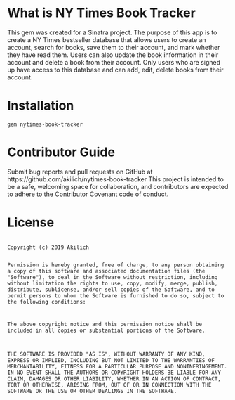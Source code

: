 <h1>What is NY Times Book Tracker</h1>

This gem was created for a Sinatra project. The purpose of this app is to create a NY Times bestseller database that allows users to create an account, search for books, save them to their account, and mark whether they have read them. Users can also update the book information in their account and delete a book from their account. Only users who are signed up have access to this database and can add, edit, delete books from their account.  

<h1>Installation</h1>
<code>gem nytimes-book-tracker</code>

<h1>Contributor Guide</h1>
Submit bug reports and pull requests on GitHub at https://github.com/akilich/nytimes-book-tracker This project is intended to be a safe, welcoming space for collaboration, and contributors are expected to adhere to the Contributor Covenant code of conduct.

<h1> License </h1>
<code>
Copyright (c) 2019 Akilich

Permission is hereby granted, free of charge, to any person obtaining a copy
of this software and associated documentation files (the "Software"), to deal
in the Software without restriction, including without limitation the rights
to use, copy, modify, merge, publish, distribute, sublicense, and/or sell
copies of the Software, and to permit persons to whom the Software is
furnished to do so, subject to the following conditions:

The above copyright notice and this permission notice shall be included in all
copies or substantial portions of the Software.

THE SOFTWARE IS PROVIDED "AS IS", WITHOUT WARRANTY OF ANY KIND, EXPRESS OR
IMPLIED, INCLUDING BUT NOT LIMITED TO THE WARRANTIES OF MERCHANTABILITY,
FITNESS FOR A PARTICULAR PURPOSE AND NONINFRINGEMENT. IN NO EVENT SHALL THE
AUTHORS OR COPYRIGHT HOLDERS BE LIABLE FOR ANY CLAIM, DAMAGES OR OTHER
LIABILITY, WHETHER IN AN ACTION OF CONTRACT, TORT OR OTHERWISE, ARISING FROM,
OUT OF OR IN CONNECTION WITH THE SOFTWARE OR THE USE OR OTHER DEALINGS IN THE
SOFTWARE.</code>
